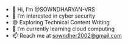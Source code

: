 - 👋 Hi, I’m @SOWNDHARYAN-VRS
- 👀 I’m interested in cyber security
- 😄 Exploring Technical Content Writing
- 🌱 I’m currently learning cloud computing
- 📫 Reach me at sowndher2002@gmail.com
